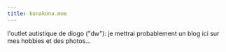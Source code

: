 ```yaml
---
title: konakona.moe
---
```


l'outlet autistique de diogo ("dw"): je mettrai probablement un blog ici sur mes hobbies et des photos...
